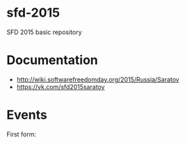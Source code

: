 sfd-2015
========

SFD 2015 basic repository

Documentation
=============

* http://wiki.softwarefreedomday.org/2015/Russia/Saratov
* https://vk.com/sfd2015saratov

Events
======

First form: 
